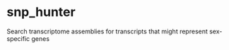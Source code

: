 # snp_hunter
Search transcriptome assemblies for transcripts that might represent sex-specific genes
